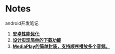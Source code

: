 # Notes
android开发笔记

1. **[安卓性能优化](https://github.com/xuanu/Notes/blob/master/Notes/optimize/%E5%AE%89%E5%8D%93%E4%B8%AD%E7%9A%84%E6%80%A7%E8%83%BD%E4%BC%98%E5%8C%96.md)**;  
2. **[设计实现简单的下载功能](https://github.com/xuanu/Notes/blob/master/Notes/download/%E8%AE%BE%E8%AE%A1%E5%AE%9E%E7%8E%B0%E4%B8%80%E4%B8%AA%E7%AE%80%E5%8D%95%E4%B8%8B%E8%BD%BD%E5%8A%9F%E8%83%BD.md)**
3. **[MediaPlay的简单封装，支持顺序播放多个音频。](https://github.com/xuanu/Notes/blob/master/Notes/MediaPlayer%E7%9A%84%E7%AE%80%E5%8D%95%E5%B0%81%E8%A3%85.md)**  